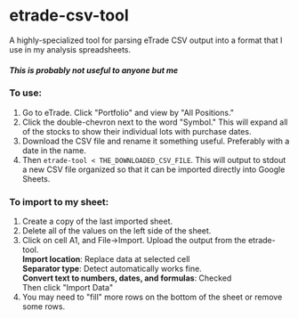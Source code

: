 # etrade-csv-tool

A highly-specialized tool for parsing eTrade CSV output
into a format that I use in my analysis spreadsheets.

#### _This is probably not useful to anyone but me_


### To use:
1. Go to eTrade. Click "Portfolio" and view by "All Positions."
2. Click the double-chevron next to the word "Symbol." This will expand all of the stocks to
show their individual lots with purchase dates.
3. Download the CSV file and rename it something useful. Preferably with a date in the name.
4. Then `etrade-tool < THE_DOWNLOADED_CSV_FILE`. This will output to stdout a new CSV file
organized so that it can be imported directly into Google Sheets.

### To import to my sheet:
1. Create a copy of the last imported sheet.
2. Delete all of the values on the left side of the sheet.
3. Click on cell A1, and File->Import. Upload the output from the etrade-tool.  
   __Import location__: Replace data at selected cell  
   __Separator type__: Detect automatically works fine.  
   __Convert text to numbers, dates, and formulas__: Checked  
     Then click "Import Data"
4. You may need to "fill" more rows on the bottom of the sheet or remove some rows.

